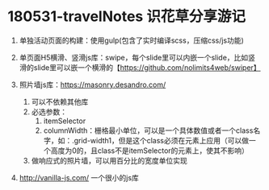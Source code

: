 # 180531-travelNotes  识花草分享游记
1. 单独活动页面的构建：使用gulp(包含了实时编译scss，压缩css/js功能)

2. 单页面H5横滑、竖滑js库：swipe，每个slide里可以内嵌一个slide，比如竖滑的slide里可以嵌一个横滑的【https://github.com/nolimits4web/swiper】

3. 照片墙js库：https://masonry.desandro.com/
    1. 可以不依赖其他库
    2. 必选参数：
        1. itemSelector
        2. columnWidth：栅格最小单位，可以是一个具体数值或者一个class名字，如：.grid-width1，但是这个class必须在元素上应用（可以做一个高度为0的，且class不是itemSelector的元素上，使其不影响）
    3. 做响应式的照片墙，可以用百分比的宽度单位实现
  
4. http://vanilla-js.com/ 一个很小的js库
